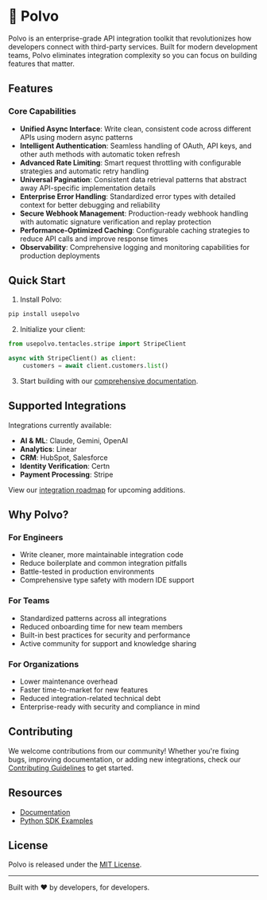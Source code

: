 # 🐙 Polvo

Polvo is an enterprise-grade API integration toolkit that revolutionizes how developers connect with third-party services. Built for modern development teams, Polvo eliminates integration complexity so you can focus on building features that matter.

## Features

### Core Capabilities

- **Unified Async Interface**: Write clean, consistent code across different APIs using modern async patterns
- **Intelligent Authentication**: Seamless handling of OAuth, API keys, and other auth methods with automatic token refresh
- **Advanced Rate Limiting**: Smart request throttling with configurable strategies and automatic retry handling
- **Universal Pagination**: Consistent data retrieval patterns that abstract away API-specific implementation details
- **Enterprise Error Handling**: Standardized error types with detailed context for better debugging and reliability
- **Secure Webhook Management**: Production-ready webhook handling with automatic signature verification and replay protection
- **Performance-Optimized Caching**: Configurable caching strategies to reduce API calls and improve response times
- **Observability**: Comprehensive logging and monitoring capabilities for production deployments

## Quick Start

1. Install Polvo:
```bash
pip install usepolvo
```

2. Initialize your client:
```python
from usepolvo.tentacles.stripe import StripeClient

async with StripeClient() as client:
    customers = await client.customers.list()
```

3. Start building with our [comprehensive documentation](https://docs.usepolvo.com).

## Supported Integrations

Integrations currently available:

- **AI & ML**: Claude, Gemini, OpenAI
- **Analytics**: Linear
- **CRM**: HubSpot, Salesforce
- **Identity Verification**: Certn
- **Payment Processing**: Stripe

View our [integration roadmap](https://github.com/usepolvo/polvo/blob/main/ROADMAP.md) for upcoming additions.

## Why Polvo?

### For Engineers
- Write cleaner, more maintainable integration code
- Reduce boilerplate and common integration pitfalls
- Battle-tested in production environments
- Comprehensive type safety with modern IDE support

### For Teams
- Standardized patterns across all integrations
- Reduced onboarding time for new team members
- Built-in best practices for security and performance
- Active community for support and knowledge sharing

### For Organizations
- Lower maintenance overhead
- Faster time-to-market for new features
- Reduced integration-related technical debt
- Enterprise-ready with security and compliance in mind

## Contributing

We welcome contributions from our community! Whether you're fixing bugs, improving documentation, or adding new integrations, check our [Contributing Guidelines](https://github.com/usepolvo/polvo/blob/main/CONTRIBUTING.md) to get started.

## Resources

- [Documentation](https://docs.usepolvo.com)
- [Python SDK Examples](https://github.com/usepolvo/polvo-python/blob/main/examples)

## License

Polvo is released under the [MIT License](https://github.com/usepolvo/polvo/blob/main/LICENSE).

---

Built with ❤️ by developers, for developers.
